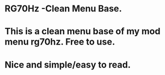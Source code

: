 # RG70Hz -Clean Menu Base.

# This is a clean menu base of my mod menu rg70hz. Free to use. 

# Nice and simple/easy to read. 
